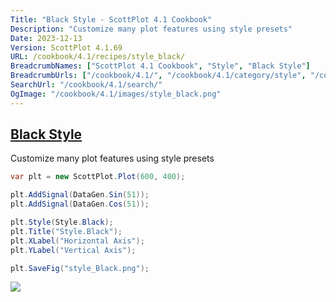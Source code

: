 ```yaml
---
Title: "Black Style - ScottPlot 4.1 Cookbook"
Description: "Customize many plot features using style presets"
Date: 2023-12-13
Version: ScottPlot 4.1.69
URL: /cookbook/4.1/recipes/style_black/
BreadcrumbNames: ["ScottPlot 4.1 Cookbook", "Style", "Black Style"]
BreadcrumbUrls: ["/cookbook/4.1/", "/cookbook/4.1/category/style", "/cookbook/4.1/recipes/style_black/"]
SearchUrl: "/cookbook/4.1/search/"
OgImage: "/cookbook/4.1/images/style_black.png"
---
```


<h2><a id='black-style' href='/cookbook/4.1/recipes/style_black/'>Black Style</a></h2>

Customize many plot features using style presets

```cs
var plt = new ScottPlot.Plot(600, 400);

plt.AddSignal(DataGen.Sin(51));
plt.AddSignal(DataGen.Cos(51));

plt.Style(Style.Black);
plt.Title("Style.Black");
plt.XLabel("Horizontal Axis");
plt.YLabel("Vertical Axis");

plt.SaveFig("style_Black.png");
```

<img src='../../images/style_black.png' class='d-block mx-auto my-5' />


